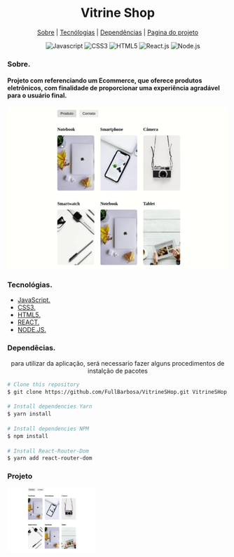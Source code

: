 
<div>
  <h1 align="center">Vitrine Shop</h1>
  
  <div align="center">

  <a href="#sobre">Sobre</a> 
    |
  <a href="#tecnologias">Tecnólogias</a>
    |
  <a href="#dependencias">Dependências</a>
    |
  <a href="#Projeto">Pagina do projeto</a>

  </div>
</div>

<div >
<ul align="center">
  <img src="https://img.shields.io/badge/JavaScript-323330?style=for-the-badge&logo=javascript&logoColor=F7DF1E"
        alt="Javascript">
  <img src="https://img.shields.io/badge/CSS3-1572B6?style=for-the-badge&logo=css3&logoColor=white" alt="CSS3">
  <img src="https://img.shields.io/badge/HTML5-E34F26?style=for-the-badge&logo=html5&logoColor=white" alt="HTML5">
  <img src="https://img.shields.io/badge/React-20232A?style=for-the-badge&logo=react&logoColor=61DAFB" alt="React.js">
  <img src="https://img.shields.io/badge/Node.js-43853D?style=for-the-badge&logo=node.js&logoColor=white"
  alt="Node.js">
</ul>

</div>


<div>
  <h3>Sobre.</h3>
  <h4 id="sobre" > Projeto com referenciando um Ecommerce, que oferece produtos eletrônicos, com finalidade de proporcionar uma experiência agradável para o usuário final. </h4>

  <img src="./src/img/ExempleGif.gif" alt="Gif">
</div>


<div id="tecnologias">
  <h3>Tecnológias.</h3>
  <ul>
    <li>
      <a href="https://developer.mozilla.org/pt-BR/docs/Web/JavaScript">JavaScript.
      </a>
    </li>
    <li>
      <a href="https://developer.mozilla.org/pt-BR/docs/Web/CSS">CSS3.
      </a>
    </li>
    <li>
      <a href="https://developer.mozilla.org/pt-BR/docs/Web/HTML/HTML5">HTML5.
      </a>
    </li>
    <li>
      <a href="https://pt-br.reactjs.org/docs/getting-started.html">REACT.
      </a>
    </li>
    <li>
      <a href="https://nodejs.org/pt-br/docs/">
        NODE.JS.
      </a>
    </li>
  </ul>
  
</div>

<div id="dependencias">
  <h3>Dependêcias.</h3>
    <p align="center">
      para utilizar da aplicação, será necessario fazer alguns procedimentos de instalção de pacotes
    </p>

```bash
# Clone this repository
$ git clone https://github.com/FullBarbosa/VitrineSHop.git VitrineSHop

# Install dependencies Yarn
$ yarn install

# Install dependencies NPM
$ npm install 

# Install React-Router-Dom 
$ yarn add react-router-dom
```
 </div>


<div id="Projeto">
  <h3>Projeto</h3>
  <a href="https://vitrine-sh-op.vercel.app/">
  <img width="200px" src="./src/img/GaleriaExempplo.png" alt="Imagem de pagina web">
  </a>
</div>


